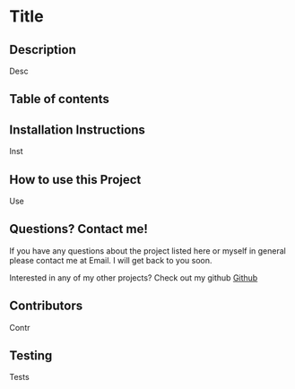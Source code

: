 
    
# Title

## Description
Desc

## Table of contents


## Installation Instructions
Inst

## How to use this Project
Use

## Questions? Contact me!
If you have any questions about the project listed here or myself in general please contact me at Email. I will get back to you soon.

Interested in any of my other projects? Check out my github [Github](https://github.com/Github)
    
## Contributors
Contr

## Testing
Tests
    